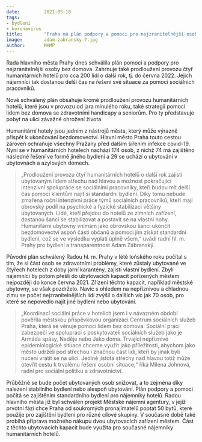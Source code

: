 ```yaml
---
date:         2021-05-18
tags:         
- bydlení
- koronavirus
title:        "Praha má plán podpory a pomoci pro nejzranitelnější osoby bez domova, včetně prodloužení provozu čtyř humanitárních hotelů"
image: 	      adam-zabransky-7.jpg
author:       MHMP
---
```


Rada hlavního města Prahy dnes schválila plán pomoci a podpory pro nejzranitelnější osoby bez domova. Zahrnuje také prodloužení provozu čtyř humanitárních hotelů pro cca 200 lidí o další rok, tj. do června 2022. Jejich nájemníci tak dostanou delší čas na řešení své situace za pomoci sociálních pracovníků. 

Nově schválený plán obsahuje kromě prodloužení provozu humanitárních hotelů, které jsou v provozu od jara minulého roku, také strategii pomoci lidem bez domova se zdravotními handicapy a seniorům. Pro ty představuje pobyt na ulici závažné ohrožení života.

Humanitární hotely jsou jedním z nástrojů města, který může výrazně přispět k ukončování bezdomovectví. Hlavní město Praha touto cestou zároveň ochraňuje všechny Pražany před dalším šířením infekce covid-19. Nyní se v humanitárních hotelech nachází 174 osob, z nichž 74 má zajištěno následné řešení ve formě jiného bydlení a 29 se uchází o ubytování v ubytovnách a azylových domech. 

> „Prodloužení provozu čtyř humanitárních hotelů o další rok zajistí ubytovaným lidem střechu nad hlavou a možnost pokračující intenzivní spolupráce se sociálními pracovníky, kteří budou mít delší čas pomoci klientům najít si standardní bydlení. Díky tomu nebude zmařena roční intenzivní práce týmů sociálních pracovníků, kteří mají obrovský podíl na psychické a fyzické stabilizaci většiny ubytovaných. Lidé, kteří přejdou do hotelů ze zimních zařízení, dostanou šanci se stabilizovat a postavit se na vlastní nohy. Humanitární ubytovny vnímám jako obrovskou šanci ukončit bezdomovectví aspoň části občanů a pomoci jim získat standardní bydlení, což se ve výsledku vyplatí úplně všem,“ uvádí radní hl. m. Prahy pro bydlení a transparentnost Adam Zábranský.

Původní plán schválený Radou hl. m. Prahy v létě loňského roku počítal s tím, že si část osob se zdravotními problémy, které zůstaly ubytované ve čtyřech hotelech z doby jarní karantény, zajistí vlastní bydlení. Zbylí nájemníci by potom přešli do ubytovacích kapacit pořízených městem nejpozději do konce června 2021. Zřízení těchto kapacit, například městské ubytovny, se však pozdrželo. Navíc s ohledem na nepříznivou a chladnou zimu se počet nejzranitelnějších lidí zvýšil o dalších víc jak 70 osob, pro které se nepovedlo najít jiné bydlení nebo ubytování.

> „Koordinací sociální práce v hotelích jsem i v návazném období pověřila městskou příspěvkovou organizaci Centrum sociálních služeb Praha, která se věnuje pomoci lidem bez domova. Sociální práci zabezpečí ve spolupráci s poskytovateli sociálních služeb jako je Armáda spásy, Naděje nebo Jako doma. Trvající nepříznivé epidemiologické situace chceme využít jako příležitosti, abychom jako město udrželi pod střechou i značnou část lidí, kteří by jinak byli nuceni vrátit se na ulici. Jedině jistota střechy nad hlavou totiž může otevřít cestu k trvalému řešení osobní situace,“ říká Milena Johnová, radní pro sociální politiku a zdravotnictví.

Průběžně se bude počet ubytovaných osob snižovat, a to zejména díky nalezení stabilního bydlení nebo alespoň ubytování. Plán podpory a pomoci počítá se zajištěním standardního bydlení pro nájemníky hotelů. Radou hlavního města již byl schválen projekt Městské nájemní agentury, v jejíž prvotní fází chce Praha od soukromých pronajímatelů poptat 50 bytů, které použije pro zajištění bydlení pro různé cílové skupiny. V současné době také probíhá příprava možného nákupu dvou ubytovacích zařízení městem. Část z těchto ubytovacích kapacit bude využita pro současné nájemníky humanitárních hotelů.

 
